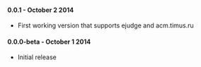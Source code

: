 #### 0.0.1 - October 2 2014
* First working version that supports ejudge and acm.timus.ru

#### 0.0.0-beta - October 1 2014
* Initial release


